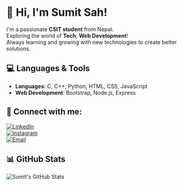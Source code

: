 # 👋 Hi, I'm Sumit Sah! 

I'm a passionate **CSIT student** from Nepal.  
Exploring the world of **Tech**, **Web Development**!  
Always learning and growing with new technologies to create better solutions.

## 💻 Languages & Tools

- **Languages**: C, C++, Python, HTML, CSS, JavaScript
- **Web Development**: Bootstrap, Node.js, Express

## 📱 Connect with me:

[![LinkedIn](https://img.shields.io/badge/LinkedIn-Sumit%20Sah-blue)](https://www.linkedin.com/in/sumit-sah-9930bb300/)  
[![Instagram](https://img.shields.io/badge/Instagram-%40_xumi_x_-purple)](https://www.instagram.com/_xumi_x/)  
[![Email](https://img.shields.io/badge/Email-sumitsah6511@gmail.com-green)](mailto:sumitsah6511@gmail.com)

## 📊 GitHub Stats

![Sumit's GitHub Stats](https://github-readme-stats.vercel.app/api?username=sumit-kumar&count_private=true&show_icons=true&hide=prs)
